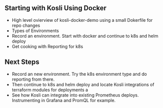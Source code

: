 ## Starting with Kosli Using Docker 

* High level ovierview of kosli-docker-demo using a small Dokerfile for repo changes
* Types of Environments
* Record an environment. Start with docker and continue to k8s and helm deploy
* Get cooking with Reporting for k8s 

## Next Steps 

* Record an new environment. Try the k8s environment type and do reporting from there.
* Then continue to k8s and helm deploy and locate Kosli integrations of terraform modules for deployments a
* See how Kosli can integrate into existing Prometheus deploys. Instrumenting in Grafana and PromQL for example.

